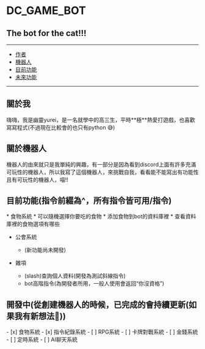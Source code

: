 # DC_GAME_BOT
## The bot for the cat!!!
*****
* [作者](#author)
* [機器人](#bot)
* [目前功能](#command)
* [未來功能](#for_updata)
*****
<h2 id="author">關於我</h2>
嗨嗨，我是幽靈yurei，是一名就學中的高三生，平時**極**熱愛打遊戲，也喜歡寫寫程式(不過現在比較會的也只有python 😅)

<h2 id="bot">關於機器人</h2>
機器人的由來就只是我單純的興趣，有一部分是因為看到discord上面有許多充滿可玩性的機器人，所以我寫了這個機器人，來挑戰自我，看看能不能寫出有功能性且有可玩性的機器人，喵!!

<h2 id="command">目前功能(指令前綴為^，所有指令皆可用/指令)</h2>
* 食物系統
  * 可以隨機選擇你要吃的食物
  * 添加食物到bot的資料庫裡
  * 查看資料庫裡的食物選項有哪些

* 公會系統
  * (新功能尚未開發)

* 雜項
  * (slash)查詢個人資料(開發為測試斜線指令)
  * bot高階指令(為開發者所用，一般人使用會返回“你沒資格”)

<h2 id="for_updata">開發中(從創建機器人的時候，已完成的會持續更新(如果我有新想法🤧))</h2>
- [x] 食物系統
- [x] 指令紀錄系統
- [ ] RPG系統
- [ ] 卡牌對戰系統
- [ ] 金錢系統
- [ ] 定時系統
- [ ] AI聊天系統

